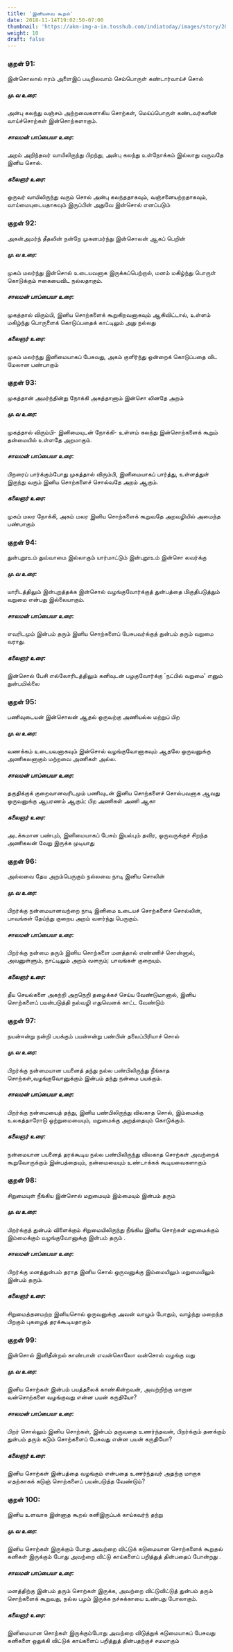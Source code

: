 ```yaml
---
title: 'இனியவை கூறல்'
date: 2018-11-14T19:02:50-07:00
thumbnail: 'https://akm-img-a-in.tosshub.com/indiatoday/images/story/201911/saffron-770x433.jpeg?NbdQ1v2j67d5MD8B8kZ1Vck7M6rseCRO'
weight: 10
draft: false
---
```


### குறள் 91:
இன்சொலால் ஈரம் அளைஇப் படிறிலவாம்
செம்பொருள் கண்டார்வாய்ச் சொல்
##### மு.வ உரை:
அன்பு கலந்து வஞ்சம் அற்றவைகளாகிய சொற்கள், மெய்ப்பொருள் கண்டவர்களின் வாய்ச்சொற்கள் இன்சொற்களாகும்.
##### சாலமன் பாப்பையா உரை:
அறம் அறிந்தவர் வாயிலிருந்து பிறந்து, அன்பு கலந்து உள்நோக்கம் இல்லாது வருவதே இனிய சொல்.
##### கலைஞர் உரை:
ஒருவர் வாயிலிருந்து வரும் சொல் அன்பு கலந்ததாகவும், வஞ்சனையற்றதாகவும், வாய்மையுடையதாகவும் இருப்பின் அதுவே இன்சொல் எனப்படும்
### குறள் 92:
அகன்அமர்ந் தீதலின் நன்றே முகனமர்ந்து
இன்சொலன் ஆகப் பெறின்
##### மு.வ உரை:
முகம் மலர்ந்து இன்சொல் உடையவனாக இருக்கப்பெற்றால், மனம் மகிழ்ந்து பொருள் கொடுக்கும் ஈகையைவிட நல்லதாகும்.
##### சாலமன் பாப்பையா உரை:
முகத்தால் விரும்பி, இனிய சொற்களைக் கூறுகிறவனாகவும் ஆகிவிட்டால், உள்ளம் மகிழ்ந்து பொருளைக் கொடுப்பதைக் காட்டிலும் அது நல்லது
##### கலைஞர் உரை:
முகம் மலர்ந்து இனிமையாகப் பேசுவது, அகம் குளிர்ந்து ஒன்றைக் கொடுப்பதை விட மேலான பண்பாகும்
### குறள் 93:
முகத்தான் அமர்ந்தின்து நோக்கி அகத்தானாம்
இன்சொ லினதே அறம்
##### மு.வ உரை:
முகத்தால் விரும்பி- இனிமையுடன் நோக்கி- உள்ளம் கலந்து இன்சொற்களைக் கூறும் தன்மையில் உள்ளதே அறமாகும்.
##### சாலமன் பாப்பையா உரை:
பிறரைப் பார்க்கும்போது முகத்தால் விரும்பி, இனிமையாகப் பார்த்து, உள்ளத்துள் இருந்து வரும் இனிய சொற்களைச் சொல்வதே அறம் ஆகும்.
##### கலைஞர் உரை:
முகம் மலர நோக்கி, அகம் மலர இனிய சொற்களைக் கூறுவதே அறவழியில் அமைந்த பண்பாகும்
### குறள் 94:
துன்புறூஉம் துவ்வாமை இல்லாகும் யார்மாட்டும்
இன்புறூஉம் இன்சொ லவர்க்கு
##### மு.வ உரை:
யாரிடத்திலும் இன்புறத்தக்க இன்சொல் வழங்குவோர்க்குத் துன்பத்தை மிகுதிபடுத்தும் வறுமை என்பது இல்லையாகும்.
##### சாலமன் பாப்பையா உரை:
எவரிடமும் இன்பம் தரும் இனிய சொற்களைப் பேசுபவர்க்குத் துன்பம் தரும் வறுமை வராது.
##### கலைஞர் உரை:
இன்சொல் பேசி எல்லோரிடத்திலும் கனிவுடன் பழகுவோர்க்கு `நட்பில் வறுமை' எனும் துன்பமில்லை
### குறள் 95:
பணிவுடையன் இன்சொலன் ஆதல் ஒருவற்கு
அணியல்ல மற்றுப் பிற
##### மு.வ உரை:
வணக்கம் உடையவனாகவும் இன்சொல் வழங்குவோனாகவும் ஆதலே ஒருவனுக்கு அணிகலனாகும் மற்றவை அணிகள் அல்ல.
##### சாலமன் பாப்பையா உரை:
தகுதிக்குக் குறைவானவரிடமும் பணிவுடன் இனிய சொற்களைச் சொல்பவனாக ஆவது ஒருவனுக்கு ஆபரணம் ஆகும்; பிற அணிகள் அணி ஆகா
##### கலைஞர் உரை:
அடக்கமான பண்பும், இனிமையாகப் பேசும் இயல்பும் தவிர, ஒருவருக்குச் சிறந்த அணிகலன் வேறு இருக்க முடியாது
### குறள் 96:
அல்லவை தேய அறம்பெருகும் நல்லவை
நாடி இனிய சொலின்
##### மு.வ உரை:
பிறர்க்கு நன்மையானவற்றை நாடி இனிமை உடையச் சொற்களைச் சொல்லின், பாவங்கள் தேய்ந்து குறைய அறம் வளர்ந்து பெருகும்.
##### சாலமன் பாப்பையா உரை:
பிறர்க்கு நன்மை தரும் இனிய சொற்களை மனத்தால் எண்ணிச் சொன்னால், அவனுள்ளும், நாட்டிலும் அறம் வளரும்; பாவங்கள் குறையும்.
##### கலைஞர் உரை:
தீய செயல்களை அகற்றி அறநெறி தழைக்கச் செய்ய வேண்டுமானால், இனிய சொற்களைப் பயன்படுத்தி நல்வழி எதுவெனக் காட்ட வேண்டும்
### குறள் 97:
நயன்ஈன்று நன்றி பயக்கும் பயன்ஈன்று
பண்பின் தலைப்பிரியாச் சொல்
##### மு.வ உரை:
பிறர்க்கு நன்மையான பயனைத் தந்து நல்ல பண்பிலிருந்து நீங்காத சொற்கள்,வழங்குவோனுக்கும் இன்பம் தந்து நன்மை பயக்கும்.
##### சாலமன் பாப்பையா உரை:
பிறர்க்கு நன்மையைத் தந்து, இனிய பண்பிலிருந்து விலகாத சொல், இம்மைக்கு உலகத்தாரோடு ஒற்றுமையையும், மறுமைக்கு அறத்தையும் கொடுக்கும்.
##### கலைஞர் உரை:
நன்மையான பயனைத் தரக்கூடிய நல்ல பண்பிலிருந்து விலகாத சொற்கள் அவற்றைக் கூறுவோருக்கும் இன்பத்தையும், நன்மையையும் உண்டாக்கக் கூடியவைகளாகும்
### குறள் 98:
சிறுமையுள் நீங்கிய இன்சொல் மறுமையும்
இம்மையும் இன்பம் தரும்
##### மு.வ உரை:
பிறர்க்குத் துன்பம் விளைக்கும் சிறுமையிலிருந்து நீங்கிய இனிய சொற்கள் மறுமைக்கும் இம்மைக்கும் வழங்குவோனுக்கு இன்பம் தரும் .
##### சாலமன் பாப்பையா உரை:
பிறர்க்கு மனத்துன்பம் தராத இனிய சொல் ஒருவனுக்கு இம்மையிலும் மறுமையிலும் இன்பம் தரும்.
##### கலைஞர் உரை:
சிறுமைத்தனமற்ற இனியசொல் ஒருவனுக்கு அவன் வாழும் போதும், வாழ்ந்து மறைந்த பிறகும் புகழைத் தரக்கூடியதாகும்
### குறள் 99:
இன்சொல் இனிதீன்றல் காண்பான் எவன்கொலோ
வன்சொல் வழங்கு வது
##### மு.வ உரை:
இனிய சொற்கள் இன்பம் பயத்தலைக் காண்கின்றவன், அவற்றிற்கு மாறான வன்சொற்களை வழங்குவது என்ன பயன் கருதியோ?
##### சாலமன் பாப்பையா உரை:
பிறர் சொல்லும் இனிய சொற்கள், இன்பம் தருவதை உணர்ந்தவன், பிறர்க்கும் தனக்கும் துன்பம் தரும் கடும் சொற்களைப் பேசுவது என்ன பயன் கருதியோ?
##### கலைஞர் உரை:
இனிய சொற்கள் இன்பத்தை வழங்கும் என்பதை உணர்ந்தவர் அதற்கு மாறாக எதற்காகக் கடுஞ் சொற்களைப் பயன்படுத்த வேண்டும்?
### குறள் 100:
இனிய உளவாக இன்னாத கூறல்
கனிஇருப்பக் காய்கவர்ந் தற்று
##### மு.வ உரை:
இனிய சொற்கள் இருக்கும் போது அவற்றை விட்டுக் கடுமையான சொற்களைக் கூறுதல் கனிகள் இருக்கும் போது அவற்றை விட்டு காய்களைப் பறித்துத் தின்பதைப் போன்றது .
##### சாலமன் பாப்பையா உரை:
மனத்திற்கு இன்பம் தரும் சொற்கள் இருக்க, அவற்றை விட்டுவிட்டுத் துன்பம் தரும் சொற்களைக் கூறுவது, நல்ல பழம் இருக்க நச்சுக்காயை உண்பது போலாகும்.
##### கலைஞர் உரை:
இனிமையான சொற்கள் இருக்கும்போது அவற்றை விடுத்துக் கடுமையாகப் பேசுவது கனிகளை ஒதுக்கி விட்டுக் காய்களைப் பறித்துத் தின்பதற்குச் சமமாகும்
